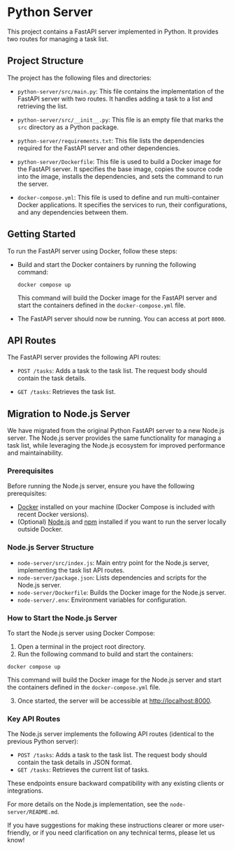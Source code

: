 # Python Server

This project contains a FastAPI server implemented in Python. It provides two routes for managing a task list.

## Project Structure

The project has the following files and directories:

- `python-server/src/main.py`: This file contains the implementation of the FastAPI server with two routes. It handles adding a task to a list and retrieving the list.

- `python-server/src/__init__.py`: This file is an empty file that marks the `src` directory as a Python package.

- `python-server/requirements.txt`: This file lists the dependencies required for the FastAPI server and other dependencies.

- `python-server/Dockerfile`: This file is used to build a Docker image for the FastAPI server. It specifies the base image, copies the source code into the image, installs the dependencies, and sets the command to run the server.

- `docker-compose.yml`: This file is used to define and run multi-container Docker applications. It specifies the services to run, their configurations, and any dependencies between them.

## Getting Started

To run the FastAPI server using Docker, follow these steps:

- Build and start the Docker containers by running the following command:

  ```shell
  docker compose up
  ```

  This command will build the Docker image for the FastAPI server and start the containers defined in the `docker-compose.yml` file.

- The FastAPI server should now be running. You can access at port `8000`.

## API Routes

The FastAPI server provides the following API routes:

- `POST /tasks`: Adds a task to the task list. The request body should contain the task details.

- `GET /tasks`: Retrieves the task list.

## Migration to Node.js Server

We have migrated from the original Python FastAPI server to a new Node.js server. The Node.js server provides the same functionality for managing a task list, while leveraging the Node.js ecosystem for improved performance and maintainability.

### Prerequisites

Before running the Node.js server, ensure you have the following prerequisites:

- [Docker](https://www.docker.com/) installed on your machine (Docker Compose is included with recent Docker versions).
- (Optional) [Node.js](https://nodejs.org/) and [npm](https://www.npmjs.com/) installed if you want to run the server locally outside Docker.

### Node.js Server Structure

- `node-server/src/index.js`: Main entry point for the Node.js server, implementing the task list API routes.
- `node-server/package.json`: Lists dependencies and scripts for the Node.js server.
- `node-server/Dockerfile`: Builds the Docker image for the Node.js server.
- `node-server/.env`: Environment variables for configuration.

### How to Start the Node.js Server

To start the Node.js server using Docker Compose:

1. Open a terminal in the project root directory.
2. Run the following command to build and start the containers:

  ```shell
  docker compose up
  ```

  This command will build the Docker image for the Node.js server and start the containers defined in the `docker-compose.yml` file.

3. Once started, the server will be accessible at [http://localhost:8000](http://localhost:8000).

### Key API Routes

The Node.js server implements the following API routes (identical to the previous Python server):

- `POST /tasks`: Adds a task to the task list. The request body should contain the task details in JSON format.
- `GET /tasks`: Retrieves the current list of tasks.

These endpoints ensure backward compatibility with any existing clients or integrations.

For more details on the Node.js implementation, see the `node-server/README.md`.

If you have suggestions for making these instructions clearer or more user-friendly, or if you need clarification on any technical terms, please let us know!
